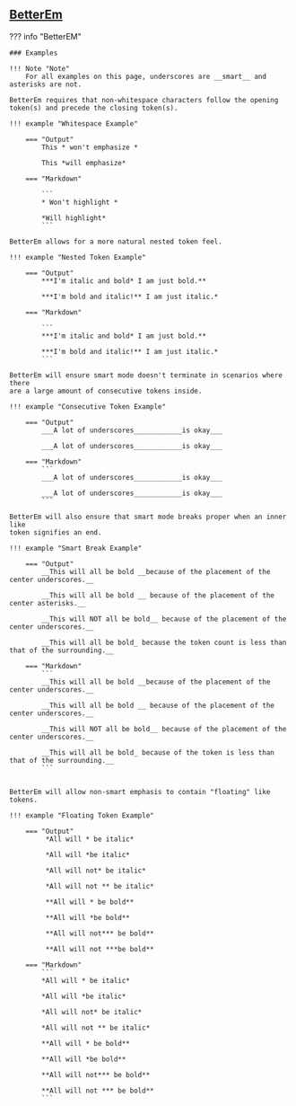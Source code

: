 ## [BetterEm](https://facelessuser.github.io/pymdown-extensions/extensions/betterem/)

??? info "BetterEM"

    ### Examples

    !!! Note "Note"
        For all examples on this page, underscores are __smart__ and asterisks are not.

    BetterEm requires that non-whitespace characters follow the opening
    token(s) and precede the closing token(s).

    !!! example "Whitespace Example"

        === "Output"
            This * won't emphasize *

            This *will emphasize*

        === "Markdown"

            ```
            * Won't highlight *

            *Will highlight*
            ```

    BetterEm allows for a more natural nested token feel.

    !!! example "Nested Token Example"

        === "Output"
            ***I'm italic and bold* I am just bold.**

            ***I'm bold and italic!** I am just italic.*

        === "Markdown"

            ```
            ***I'm italic and bold* I am just bold.**

            ***I'm bold and italic!** I am just italic.*
            ```

    BetterEm will ensure smart mode doesn't terminate in scenarios where there
    are a large amount of consecutive tokens inside.

    !!! example "Consecutive Token Example"

        === "Output"
            ___A lot of underscores____________is okay___

            ___A lot of underscores____________is okay___

        === "Markdown"
            ```
            ___A lot of underscores____________is okay___

            ___A lot of underscores____________is okay___
            ```

    BetterEm will also ensure that smart mode breaks proper when an inner like
    token signifies an end.

    !!! example "Smart Break Example"

        === "Output"
            __This will all be bold __because of the placement of the center underscores.__

            __This will all be bold __ because of the placement of the center asterisks.__

            __This will NOT all be bold__ because of the placement of the center underscores.__

            __This will all be bold_ because the token count is less than that of the surrounding.__

        === "Markdown"
            ```
            __This will all be bold __because of the placement of the center underscores.__

            __This will all be bold __ because of the placement of the center underscores.__

            __This will NOT all be bold__ because of the placement of the center underscores.__

            __This will all be bold_ because of the token is less than that of the surrounding.__
            ```


    BetterEm will allow non-smart emphasis to contain "floating" like tokens.

    !!! example "Floating Token Example"

        === "Output"
             *All will * be italic*

             *All will *be italic*

             *All will not* be italic*

             *All will not ** be italic*

             **All will * be bold**

             **All will *be bold**

             **All will not*** be bold**

             **All will not ***be bold**

        === "Markdown"
            ```
            *All will * be italic*

            *All will *be italic*

            *All will not* be italic*

            *All will not ** be italic*

            **All will * be bold**

            **All will *be bold**

            **All will not*** be bold**

            **All will not *** be bold**
            ```

